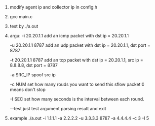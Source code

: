 1. modify agent ip and collector ip in config.h
2. gcc main.c
3. test by ./a.out
4. argu:
    -i 20.20.1.1
        add an icmp packet with dst ip = 20.20.1.1

    -u 20.20.1.1 8787
        add an udp packet with dst ip = 20.20.1.1, dst port = 8787

    -t 20.20.1.1 8787
        add an tcp packet with dst ip = 20.20.1.1, src ip = 8.8.8.8, dst port = 8787

    -a SRC_IP
        spoof src ip

    -c NUM
        set how many rouds you want to send this sflow packet
        0 means don't stop

    -I SEC
        set how many seconds is the interval between each round.

    --test
        just test argument parsing result and exit

5. example
    ./a.out -i 1.1.1.1 -a 2.2.2.2 -u 3.3.3.3 8787 -a 4.4.4.4 -c 3 -I 5
